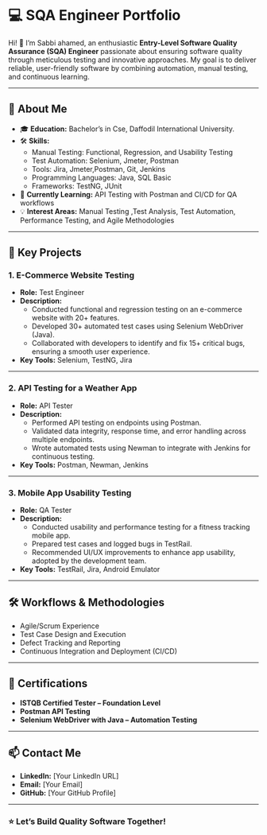 # 💻 SQA Engineer Portfolio  

Hi! 👋 I’m Sabbi ahamed, an enthusiastic **Entry-Level Software Quality Assurance (SQA) Engineer** passionate about ensuring software quality through meticulous testing and innovative approaches. My goal is to deliver reliable, user-friendly software by combining automation, manual testing, and continuous learning.  

---

## 🚀 About Me  
- 🎓 **Education:** Bachelor’s in Cse, Daffodil International University.  
- 🛠️ **Skills:**   
  - Manual Testing: Functional, Regression, and Usability Testing
  - Test Automation: Selenium, Jmeter, Postman 
  - Tools: Jira, Jmeter,Postman, Git, Jenkins  
  - Programming Languages: Java, SQL Basic  
  - Frameworks: TestNG, JUnit  
- 🌱 **Currently Learning:** API Testing with Postman and CI/CD for QA workflows  
- 💡 **Interest Areas:** Manual Testing ,Test Analysis, Test Automation, Performance Testing, and Agile Methodologies  

---

## 🧰 Key Projects  

### **1. E-Commerce Website Testing**  
- **Role:** Test Engineer  
- **Description:**  
  - Conducted functional and regression testing on an e-commerce website with 20+ features.  
  - Developed 30+ automated test cases using Selenium WebDriver (Java).  
  - Collaborated with developers to identify and fix 15+ critical bugs, ensuring a smooth user experience.  
- **Key Tools:** Selenium, TestNG, Jira  

---

### **2. API Testing for a Weather App**  
- **Role:** API Tester  
- **Description:**  
  - Performed API testing on endpoints using Postman.  
  - Validated data integrity, response time, and error handling across multiple endpoints.  
  - Wrote automated tests using Newman to integrate with Jenkins for continuous testing.  
- **Key Tools:** Postman, Newman, Jenkins  

---

### **3. Mobile App Usability Testing**  
- **Role:** QA Tester  
- **Description:**  
  - Conducted usability and performance testing for a fitness tracking mobile app.  
  - Prepared test cases and logged bugs in TestRail.  
  - Recommended UI/UX improvements to enhance app usability, adopted by the development team.  
- **Key Tools:** TestRail, Jira, Android Emulator  

---

## 🛠️ Workflows & Methodologies  
- Agile/Scrum Experience  
- Test Case Design and Execution  
- Defect Tracking and Reporting  
- Continuous Integration and Deployment (CI/CD)  

---

## 📂 Certifications  
- **ISTQB Certified Tester – Foundation Level**  
- **Postman API Testing**  
- **Selenium WebDriver with Java – Automation Testing**  

---

## 📫 Contact Me  
- **LinkedIn:** [Your LinkedIn URL]  
- **Email:** [Your Email]  
- **GitHub:** [Your GitHub Profile]  

---

### ⭐ Let’s Build Quality Software Together!  
